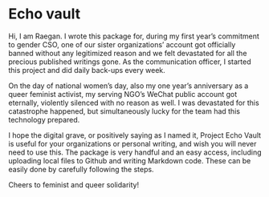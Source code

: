 # Echo vault

Hi, I am Raegan. I wrote this package for, during my first year’s commitment to gender CSO, one of our sister organizations’ account got officially banned without any legitimized reason and we felt devastated for all the precious published writings gone. As the communication officer, I started this project and did daily back-ups every week.

On the day of national women’s day, also my one year’s anniversary as a queer feminist activist, my serving NGO’s WeChat public account got eternally, violently silenced with no reason as well. I was devastated for this catastrophe happened, but simultaneously lucky for the team had this technology prepared.

I hope the digital grave, or positively saying as I named it, Project Echo Vault is useful for your organizations or personal writing, and wish you will never need to use this. The package is very handful and an easy access, including uploading local files to Github and writing Markdown code. These can be easily done by carefully following the steps. 

Cheers to feminist and queer solidarity!
